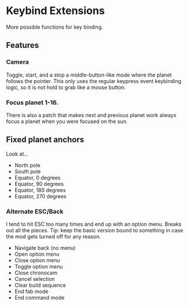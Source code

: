 # Keybind Extensions

More possible functions for key binding.

## Features

### Camera

Toggle, start, and a stop a middle-button-like mode where the planet follows the pointer.  This only uses the regular keypress event keybinding logic, so it is not hold to grab like a mouse button.

### Focus planet 1-16.

There is also a patch that makes next and previous planet work always focus a planet when you were focused on the sun.

## Fixed planet anchors

Look at...

- North pole
- South pole
- Equator, 0 degrees
- Equator, 90 degrees
- Equator, 180 degrees
- Equator, 270 degrees

### Alternate ESC/Back

I tend to hit ESC too many times and end up with an option menu.  Breaks out all the pieces.  Tip: keep the basic version bound to something in case the mod gets turned off for any reason.

- Navigate back (no menu)
- Open option menu
- Close option menu
- Toggle option menu
- Close chronocam
- Cancel selection
- Clear build sequence
- End fab mode
- End command mode
